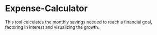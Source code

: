 # Expense-Calculator
This tool calculates the monthly savings needed to reach a financial goal, factoring in interest and visualizing the growth.
